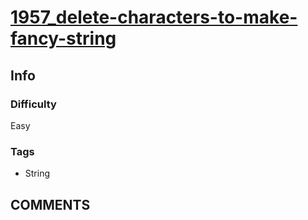 # [1957_delete-characters-to-make-fancy-string](https://leetcode.com/problems/delete-characters-to-make-fancy-string/?e)

## Info

### Difficulty

Easy

### Tags

- String

## __COMMENTS__

>